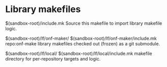 Library makefiles
=================

$(sandbox-root)/include.mk
    Source this makefile to import library makefile logic.
    
$(sandbox-root)/lf/onf-maker/
$(sandbox-root)/lf/onf-maker/include.mk
    repo:onf-make library makefiles
    checked out (frozen) as a git submodule.

$(sandbox-root)/lf/local/
$(sandbox-root)/lf/local/include.mk
    makefile directory for per-repository targets and logic.

